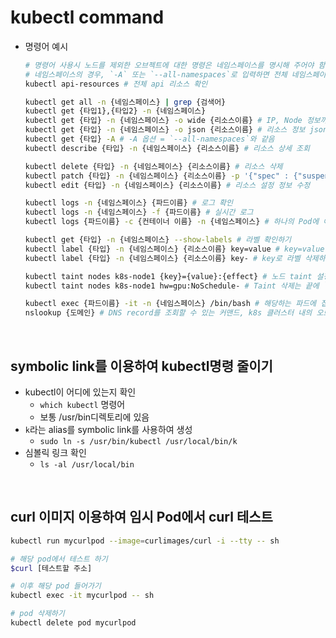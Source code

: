 # kubectl command
* 명령어 예시
  ~~~bash
  # 명령어 사용시 노드를 제외한 오브젝트에 대한 명령은 네임스페이스를 명시해 주어야 함
  # 네임스페이스의 경우, `-A` 또는 `--all-namespaces`로 입력하면 전체 네임스페이스로 선택됨
  kubectl api-resources # 전체 api 리소스 확인

  kubectl get all -n {네임스페이스} | grep {검색어}
  kubectl get {타입1},{타입2} -n {네임스페이스}
  kubectl get {타입} -n {네임스페이스} -o wide {리소스이름} # IP, Node 정보까지 모두 확인
  kubectl get {타입} -n {네임스페이스} -o json {리소스이름} # 리소스 정보 json형식으로 조회
  kubectl get {타입} -A # -A 옵션 = `--all-namespaces`와 같음
  kubectl describe {타입} -n {네임스페이스} {리소스이름} # 리소스 상세 조회

  kubectl delete {타입} -n {네임스페이스} {리소스이름} # 리소스 삭제
  kubectl patch {타입} -n {네임스페이스} {리소스이름} -p '{"spec" : {"suspend" : false }}' # -p옵션으로 JSON 또는 YAML 형식으로 전달된 패치를 적용
  kubectl edit {타입} -n {네임스페이스} {리소스이름} # 리소스 설정 정보 수정

  kubectl logs -n {네임스페이스} {파드이름} # 로그 확인
  kubectl logs -n {네임스페이스} -f {파드이름} # 실시간 로그
  kubectl logs {파드이름} -c {컨테이너 이름} -n {네임스페이스} # 하나의 Pod에 여러개 컨테이너 있는 경우

  kubectl get {타입} -n {네임스페이스} --show-labels # 라벨 확인하기
  kubectl label {타입} -n {네임스페이스} {리소스이름} key=value # key=value 라벨 붙이기
  kubectl label {타입} -n {네임스페이스} {리소스이름} key- # key로 라벨 삭제하기, key다음에 `-`붙이면 됨

  kubectl taint nodes k8s-node1 {key}={value}:{effect} # 노드 taint 설정, effect는 `NoSchedule` or `NoExecute`
  kubectl taint nodes k8s-node1 hw=gpu:NoSchedule- # Taint 삭제는 끝에 `-`만 붙이면 됨

  kubectl exec {파드이름} -it -n {네임스페이스} /bin/bash # 해당하는 파드에 접속, exit로 나올 수 있음
  nslookup {도메인} # DNS record를 조회할 수 있는 커맨드, k8s 클러스터 내의 오브젝트의 도메인도 검색 가능, ip를 확인할 수 있음
  ~~~

<br>

## symbolic link를 이용하여 kubectl명령 줄이기
* kubectl이 어디에 있는지 확인
  * `which kubectl` 명령어
  * 보통 /usr/bin디렉토리에 있음
* `k`라는 alias를 symbolic link를 사용하여 생성
  * `sudo ln -s /usr/bin/kubectl /usr/local/bin/k`
* 심볼릭 링크 확인
  * `ls -al /usr/local/bin`

<br>

## curl 이미지 이용하여 임시 Pod에서 curl 테스트
```bash
kubectl run mycurlpod --image=curlimages/curl -i --tty -- sh

# 해당 pod에서 테스트 하기
$curl [테스트할 주소]

# 이후 해당 pod 들어가기
kubectl exec -it mycurlpod -- sh

# pod 삭제하기
kubectl delete pod mycurlpod
```